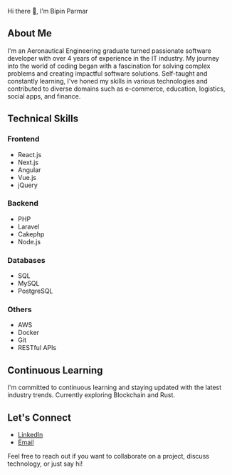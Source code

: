 Hi there 👋, I’m Bipin Parmar

## About Me

I'm an Aeronautical Engineering graduate turned passionate software developer with over 4 years of experience in the IT industry. My journey into the world of coding began with a fascination for solving complex problems and creating impactful software solutions. Self-taught and constantly learning, I've honed my skills in various technologies and contributed to diverse domains such as e-commerce, education, logistics, social apps, and finance.

## Technical Skills

### Frontend
- React.js
- Next.js
- Angular
- Vue.js
- jQuery

### Backend
- PHP
- Laravel
- Cakephp
- Node.js

### Databases
- SQL
- MySQL
- PostgreSQL

### Others
- AWS
- Docker
- Git
- RESTful APIs 


## Continuous Learning

I'm committed to continuous learning and staying updated with the latest industry trends. Currently exploring Blockchain and Rust.

## Let's Connect

- [LinkedIn](https://www.linkedin.com/in/bipin-parmar-ba2460134)
- [Email](mailto:parmarbipin96013@gmail.com)

Feel free to reach out if you want to collaborate on a project, discuss technology, or just say hi!
<!---
bipin1611/bipin1611 is a ✨ special ✨ repository because its `README.md` (this file) appears on your GitHub profile.
You can click the Preview link to take a look at your changes.
--->
